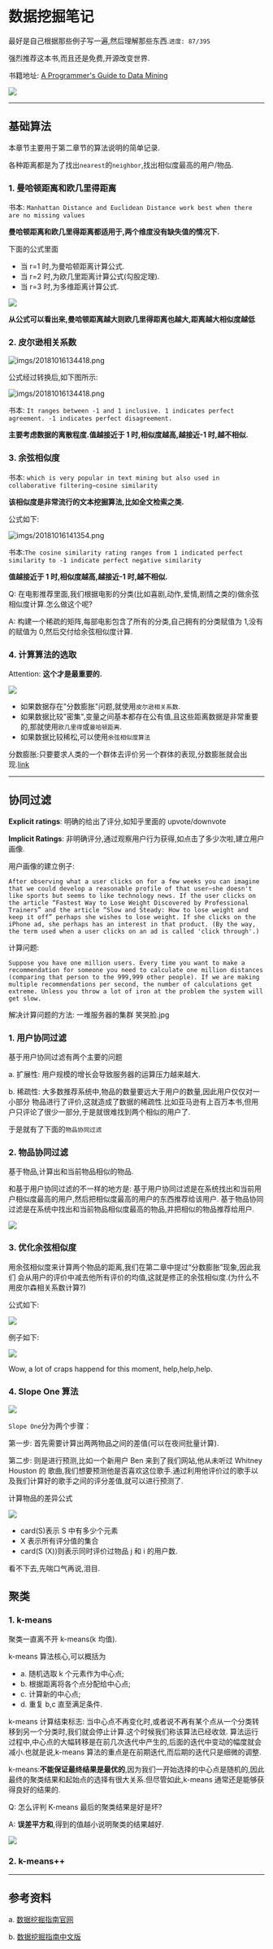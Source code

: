 # 数据挖掘笔记

最好是自己根据那些例子写一遍,然后理解那些东西.`进度: 87/395`

强烈推荐这本书,而且还是免费,开源改变世界.

书籍地址: [A Programmer's Guide to Data Mining](http://guidetodatamining.com/)

![](imgs/book.png)

---

## 基础算法

本章节主要用于第二章节的算法说明的简单记录.

各种距离都是为了找出`nearest`的`neighbor`,找出相似度最高的用户/物品.

### 1. 曼哈顿距离和欧几里得距离

书本: `Manhattan Distance and Euclidean Distance work best when there are no missing values`

**曼哈顿距离和欧几里得距离都适用于,两个维度没有缺失值的情况下.**

下面的公式里面

- 当 r=1 时,为曼哈顿距离计算公式.
- 当 r=2 时,为欧几里距离计算公式(勾股定理).
- 当 r=3 时,为多维距离计算公式.

![](imgs/20181016140244.png)

**从公式可以看出来,曼哈顿距离越大则欧几里得距离也越大,距离越大相似度越低**

### 2. 皮尔逊相关系数

![imgs/20181016134418.png](imgs/20181016134418.png)

公式经过转换后,如下图所示:

![imgs/20181016134418.png](imgs/20181016134827.png)

书本: `It ranges between -1 and 1 inclusive. 1 indicates perfect agreement. -1 indicates perfect disagreement.`

**主要考虑数据的离散程度.值越接近于 1 时,相似度越高,越接近-1 时,越不相似.**

### 3. 余弦相似度

书本: `which is very popular in text mining but also used in collaborative filtering—cosine similarity`

**该相似度是非常流行的文本挖掘算法,比如全文检索之类.**

公式如下:

![imgs/20181016141354.png](imgs/20181016141354.png)

书本:`The cosine similarity rating ranges from 1 indicated perfect similarity to -1 indicate perfect negative similarity`

**值越接近于 1 时,相似度越高,越接近-1 时,越不相似.**

Q: 在电影推荐里面,我们根据电影的分类(比如喜剧,动作,爱情,剧情之类的)做余弦相似度计算.怎么做这个呢?

A: 构建一个稀疏的矩阵,每部电影包含了所有的分类,自己拥有的分类赋值为 1,没有的赋值为 0,然后交付给余弦相似度计算.

### 4. 计算算法的选取

Attention: **这个才是最重要的.**

![](imgs/20181016144548.png)

- 如果数据存在"分数膨胀"问题,就使用`皮尔逊相关系数`.
- 如果数据比较"密集",变量之间基本都存在公有值,且这些距离数据是非常重要的,那就使用`欧几里得`或`曼哈顿距离`.
- 如果数据比较稀松,可以使用`余弦相似度算法`

分数膨胀:只要要求人类的一个群体去评价另一个群体的表现,分数膨胀就会出现.[link](https://baike.baidu.com/item/分数膨胀/1948048)

---

## 协同过滤

**Explicit ratings**: 明确的给出了评分,如知乎里面的 upvote/downvote

**Implicit Ratings**: 非明确评分,通过观察用户行为获得,如点击了多少次啦,建立用户画像.

用户画像的建立例子:

```
After observing what a user clicks on for a few weeks you can imagine that we could develop a reasonable profile of that user—she doesn't like sports but seems to like technology news. If the user clicks on the article “Fastest Way to Lose Weight Discovered by Professional Trainers” and the article “Slow and Steady: How to lose weight and keep it off” perhaps she wishes to lose weight. If she clicks on the iPhone ad, she perhaps has an interest in that product. (By the way, the term used when a user clicks on an ad is called 'click through'.)
```

计算问题:

```
Suppose you have one million users. Every time you want to make a recommendation for someone you need to calculate one million distances (comparing that person to the 999,999 other people). If we are making multiple recommendations per second, the number of calculations get extreme. Unless you throw a lot of iron at the problem the system will get slow.
```

解决计算问题的方法: 一堆服务器的集群 笑哭脸.jpg

### 1. 用户协同过滤

基于用户协同过滤有两个主要的问题

a. 扩展性: 用户规模的增长会导致服务器的运算压力越来越大.

b. 稀疏性: 大多数推荐系统中,物品的数量要远大于用户的数量,因此用户仅仅对一小部分
物品进行了评价,这就造成了数据的稀疏性.比如亚马逊有上百万本书,但用户只评论了很少一部分,于是就很难找到两个相似的用户了.

于是就有了下面的`物品协同过滤`

### 2. 物品协同过滤

基于物品,计算出和当前物品相似的物品.

和基于用户协同过滤的不一样的地方是: 基于用户协同过滤是在系统找出和当前用户相似度最高的用户,然后把相似度最高的用户的东西推荐给该用户. 基于物品协同过滤是在系统中找出和当前物品相似度最高的物品,并把相似的物品推荐给用户.

![](imgs/20181023095706.png)

### 3. 优化余弦相似度

用余弦相似度来计算两个物品的距离,我们在第二章中提过“分数膨胀”现象,因此我们
会从用户的评价中减去他所有评价的均值,这就是修正的余弦相似度.(为什么不用皮尔森相关系数计算?)

公式如下:

![](imgs/20181023100954.png)

例子如下:

![](imgs/20181023101925.png)

Wow, a lot of craps happend for this moment, help,help,help.

### 4. Slope One 算法

![](imgs/20181023105514.png)

`Slope One`分为两个步骤：

第一步: 首先需要计算出两两物品之间的差值(可以在夜间批量计算).

第二步: 则是进行预测,比如一个新用户 Ben 来到了我们网站,他从未听过 Whitney Houston 的
歌曲,我们想要预测他是否喜欢这位歌手.通过利用他评价过的歌手以及我们计算好的歌手之间的评分差值,就可以进行预测了.

计算物品的差异公式

![](imgs/20181023110034.png)

- card(S)表示 S 中有多少个元素
- X 表示所有评分值的集合
- card(S (X))则表示同时评价过物品 j 和 i 的用户数.

看不下去,先喘口气再说,泪目.

## 聚类

### 1. k-means

聚类一直离不开 k-means(k 均值).

k-means 算法核心,可以概括为

- a. 随机选取 k 个元素作为中心点;
- b. 根据距离将各个点分配给中心点;
- c. 计算新的中心点;
- d. 重复 b,c 直至满足条件.

k-means 计算结束标志: 当中心点不再变化时,或者说不再有某个点从一个分类转移到另一个分类时,我们就会停止计算.这个时候我们称该算法已经收敛. 算法运行过程中,中心点的大幅转移是在前几次迭代中产生的,后面的迭代中变动的幅度就会减小.也就是说,k-means 算法的重点是在前期迭代,而后期的迭代只是细微的调整.

k-means:**不能保证最终结果是最优的**,因为我们一开始选择的中心点是随机的,因此最终的聚类结果和起始点的选择有很大关系.但尽管如此,k-means 通常还是能够获得良好的结果的.

Q: 怎么评判 K-means 最后的聚类结果是好是坏?

A: **误差平方和**,得到的值越小说明聚类的结果越好.

![](imgs/20181029141356.png)

### 2. k-means++

---

## 参考资料

a. [数据挖掘指南官网](http://guidetodatamining.com/)

b. [数据挖掘指南中文版](https://dataminingguide.books.yourtion.com)
